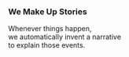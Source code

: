### We Make Up Stories

Whenever things happen,<br /> we automatically invent a narrative<br /> to explain those events.
